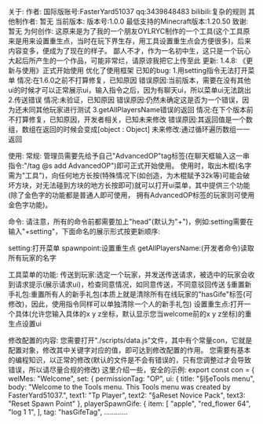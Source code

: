 关于:
作者:
  国际版账号:FasterYard51037
  qq:3439848483
  bilibili:复杂的规则
其他制作者:
  暂无
当前版本:
  版本号:1.0.0
  最低支持的Minecraft版本:1.20.50
致谢:
  暂无
为何创作:
  这原来是为了我的一个朋友OYLRYC制作的一个工具(这个工具原来是用来设置重生点，当时在玩下界生存，用工具设置重生点会方便很多)，后来内容变多，便成为了现在的样子。
  鄙人不才，作为一名初中生，这只是一个玩心大起后所产生的一个作品，可能非常烂，请原谅我把它上传至此
更新:
  1.4.8:
  《更新与使用》正式开始使用
  优化了使用框架
已知的bug:
1.用setting指令无法打开菜单
  情况:在1.6.0之前不打算修复，已知原因
  错误原因:当前版本，需要在没有其他ui的时候才可以正常展示ui，输入指令之后，因为有聊天ui，所以菜单ui无法跳出
2.传送错误
  情况:未验证，已知原因
  错误原因:仍然未确定这是否为一个错误，因为还未同其他玩家进行测试
3.getAllPlayersName错误的返回
  情况:在下个版本前不打算修复，已知原因，开发者相关，已知未来修改
  错误原因:其返回值是一个数组，数组在返回的时候会变成[object : Object]
  未来修改:通过循环遍历数组一一返回

使用:
常规:
  管理员需要先给予自己"AdvancedOP"tag标签(在聊天框输入这一串指令:"/tag @s add AdvancedOP")即可正式开始使用。
  使用时，取出木棍(名字需为"工具")，向任何地方长按(特殊情况下(如创造，为木棍赋予32k等)可能会破坏方块，对无法碰到方块的地方长按即可)就可以打开ui菜单，其中提供三个功能(除了金色字的功能都是普通人即可使用， 拥有AdvancedOP标签的玩家则可使用金色字功能)。

命令:
请注意，所有的命令前都需要加上"head"(默认为"+")，例如:setting需要在输入"+setting"，下面命名的展示形式按更新顺序:

  setting:打开菜单
  spawnpoint:设置重生点
  getAllPlayersName:(开发者命令)读取所有玩家的名字

工具菜单的功能:
  传送到玩家:选定一个玩家，并发送传送请求，被选中的玩家会收到请求提示(展示请求ui)，检查同意情况，如同意传送，不同意驳回传送
  §重置新手礼包:重置所有人的新手礼包(本质上就是清除所有在线玩家的"hasGife"标签(可修改)，因此，使用指令同样可以单独清除一个人的新手礼包)
  设置重生点:打开一个具体(允许您输入具体的x y z坐标，默认显示您当welcome前的x y z坐标)的重生点设置ui

修改配置的内容:
  您需要打开"./scripts/data.js"文件，其中有个常量con，它就是配置对象，修改其中关键字对应的值，即可达到修改配置的作用。
  您需要有基本的编程知识，以正常的修改(默认的文件是不会有错误的，只有您调整过才会导致错误，所以请尽量合规的修改)
  这里介绍一些，安全的示例:
  export const con = {
    welMes: "Welcome",
    set: {
        permissionTag: "OP",
        ui: {
            title: "§l§eTools menu",
            body: "Welcome to the Tools menu. This Tools menu was created by FasterYard51037.",
            text1: "Tp Player",
            text2: "§aReset Novice Pack",
            text3: "Reset Spawn Point"
        },
        playerSpawnGife: {
            item: [
                "apple",
                "red_flower 64",
                "log 1 1",
            ],
            tag: "hasGifeTag",
       ............
